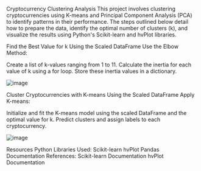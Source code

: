 Cryptocurrency Clustering Analysis
This project involves clustering cryptocurrencies using K-means and Principal Component Analysis (PCA) to identify patterns in their performance.
The steps outlined below detail how to prepare the data, identify the optimal number of clusters (k), and visualize the results using Python's Scikit-learn and hvPlot libraries.

Find the Best Value for k Using the Scaled DataFrame
Use the Elbow Method:

Create a list of k-values ranging from 1 to 11.
Calculate the inertia for each value of k using a for loop.
Store these inertia values in a dictionary.

![image](https://github.com/user-attachments/assets/12b02385-5ef4-4acd-aa48-072a45e5533a)


Cluster Cryptocurrencies with K-means Using the Scaled DataFrame
Apply K-means:

Initialize and fit the K-means model using the scaled DataFrame and the optimal value for k.
Predict clusters and assign labels to each cryptocurrency.

![image](https://github.com/user-attachments/assets/540ddcf3-a97e-4afe-be8b-d90abdb6025e)


Resources
Python Libraries Used:
Scikit-learn
hvPlot
Pandas
Documentation References:
Scikit-learn Documentation
hvPlot Documentation
